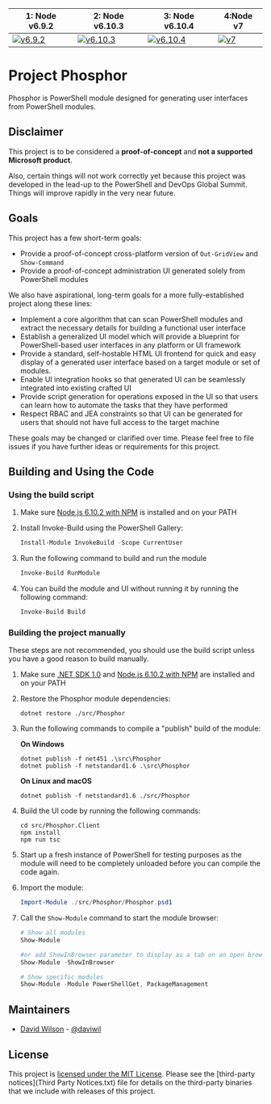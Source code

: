 | 1: Node v6.9.2    | 2: Node v6.10.3   | 3: Node v6.10.4   | 4:Node v7         |
|-------------------|-------------------|-------------------|-------------------|
| [![v6.9.2][1]][build-link] | [![v6.10.3][2]][build-link] | [![v6.10.4][3]][build-link] |[![v7][4]][build-link] |


[1]: https://appveyor-matrix-badges.herokuapp.com/repos/ebrucucen/phosphor-92cwk/branch/appveyornpm/1

[2]: https://appveyor-matrix-badges.herokuapp.com/repos/ebrucucen/phosphor/branch/master/2

[3]: https://appveyor-matrix-badges.herokuapp.com/repos/ebrucucen/phosphor/branch/master/3

[4]: https://appveyor-matrix-badges.herokuapp.com/repos/ebrucucen/phosphor/branch/master/4

[build-link]: https://ci.appveyor.com/project/phosphor/master

# Project Phosphor

Phosphor is PowerShell module designed for generating user interfaces from PowerShell
modules.

## Disclaimer

This project is to be considered a **proof-of-concept** and **not a supported Microsoft product**.

Also, certain things will not work correctly yet because this project was developed
in the lead-up to the PowerShell and DevOps Global Summit.  Things will improve
rapidly in the very near future.

## Goals

This project has a few short-term goals:

- Provide a proof-of-concept cross-platform version of `Out-GridView` and `Show-Command`
- Provide a proof-of-concept administration UI generated solely from PowerShell modules

We also have aspirational, long-term goals for a more fully-established project along these lines:

- Implement a core algorithm that can scan PowerShell modules and extract the necessary
  details for building a functional user interface
- Establish a generalized UI model which will provide a blueprint for PowerShell-based user
  interfaces in any platform or UI framework
- Provide a standard, self-hostable HTML UI frontend for quick and easy display of a generated
  user interface based on a target module or set of modules.
- Enable UI integration hooks so that generated UI can be seamlessly integrated into existing
  crafted UI
- Provide script generation for operations exposed in the UI so that users can learn how to
  automate the tasks that they have performed
- Respect RBAC and JEA constraints so that UI can be generated for users that should not have
  full access to the target machine

These goals may be changed or clarified over time.  Please feel free to file issues if you have
further ideas or requirements for this project.

## Building and Using the Code

### Using the build script

1. Make sure [Node.js 6.10.2 with NPM](https://nodejs.org/en/) is installed and
   on your PATH

2. Install Invoke-Build using the PowerShell Gallery:

   ```powershell
   Install-Module InvokeBuild -Scope CurrentUser
   ```

3. Run the following command to build and run the module

   ```powershell
   Invoke-Build RunModule
   ```

4. You can build the module and UI without running it by
   running the following command:

   ```powershell
   Invoke-Build Build
   ```

### Building the project manually

These steps are not recommended, you should use the build script unless you
have a good reason to build manually.

1. Make sure [.NET SDK 1.0](https://www.microsoft.com/net/download/core) and
   [Node.js 6.10.2 with NPM](https://nodejs.org/en/) are installed and on your PATH

2. Restore the Phosphor module dependencies:

   ```
   dotnet restore ./src/Phosphor
   ```

3. Run the following commands to compile a "publish" build of the module:

   **On Windows**

   ```
   dotnet publish -f net451 .\src\Phosphor
   dotnet publish -f netstandard1.6 .\src\Phosphor
   ```

   **On Linux and macOS**

   ```
   dotnet publish -f netstandard1.6 ./src/Phosphor
   ```

4. Build the UI code by running the following commands:

   ```
   cd src/Phosphor.Client
   npm install 
   npm run tsc
   ```

5. Start up a fresh instance of PowerShell for testing purposes as the module will need
   to be completely unloaded before you can compile the code again.

6. Import the module:

   ```powershell
   Import-Module ./src/Phosphor/Phosphor.psd1
   ```

7. Call the `Show-Module` command to start the module browser:

   ```powershell
   # Show all modules
   Show-Module

   #or add ShowInBrowser parameter to display as a tab on an open browser
   Show-Module -ShowInBrowser

   # Show specific modules
   Show-Module -Module PowerShellGet, PackageManagement
   ```

## Maintainers

- [David Wilson](https://github.com/daviwil) - [@daviwil](http://twitter.com/daviwil)

## License

This project is [licensed under the MIT License](LICENSE.txt).  Please see the
[third-party notices](Third Party Notices.txt) file for details on the third-party
binaries that we include with releases of this project.

